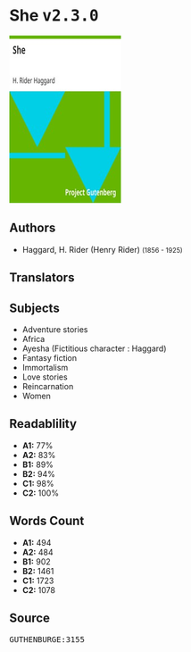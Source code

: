 # She <kbd>v2.3.0</kbd>

![](./cover.medium.jpg "")

## Authors


 - Haggard, H. Rider (Henry Rider) <small>(1856 - 1925)</small>

## Translators



## Subjects


 - Adventure stories
 - Africa
 - Ayesha (Fictitious character : Haggard)
 - Fantasy fiction
 - Immortalism
 - Love stories
 - Reincarnation
 - Women

## Readablility


 - **A1:** 77%
 - **A2:** 83%
 - **B1:** 89%
 - **B2:** 94%
 - **C1:** 98%
 - **C2:** 100%

## Words Count


 - **A1:** 494
 - **A2:** 484
 - **B1:** 902
 - **B2:** 1461
 - **C1:** 1723
 - **C2:** 1078

## Source


<kbd>GUTHENBURGE:3155</kbd>
